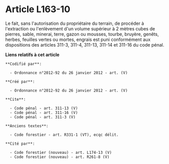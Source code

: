 # Article L163-10

Le fait, sans l'autorisation du propriétaire du terrain, de procéder à l'extraction ou l'enlèvement d'un volume supérieur à 2
mètres cubes de pierres, sable, minerai, terre, gazon ou mousses, tourbe, bruyère, genêts, herbes, feuilles vertes ou mortes,
engrais est puni conformément aux dispositions des articles 311-3, 311-4, 311-13, 311-14 et 311-16 du code pénal.

**Liens relatifs à cet article**

	**Codifié par**:

	  - Ordonnance n°2012-92 du 26 janvier 2012 - art. (V)

	**Créé par**:

	  - Ordonnance n°2012-92 du 26 janvier 2012 - art. (V)

	**Cite**:

	  - Code pénal - art. 311-13 (V)
	  - Code pénal - art. 311-16 (V)
	  - Code pénal - art. 311-3 (V)

	**Anciens textes**:

	  - Code forestier - art. R331-1 (VT), ecqc délit.

	**Cité par**:

	  - Code forestier (nouveau) - art. L174-13 (V)
	  - Code forestier (nouveau) - art. R261-8 (V)
